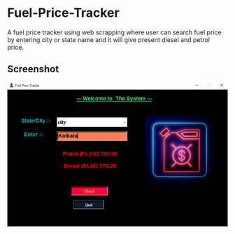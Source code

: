 # Fuel-Price-Tracker
A fuel price tracker using web scrapping where user can search fuel price by entering city or state name and it will give present diesel and petrol price.


## Screenshot

![App Screenshot](image/fuel_tracker.png)

  
